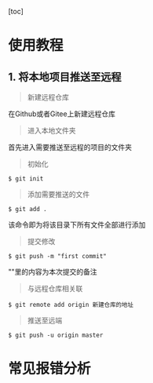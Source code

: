 [toc]



# 使用教程

## 1. 将本地项目推送至远程

> 新建远程仓库

在Github或者Gitee上新建远程仓库

> 进入本地文件夹

首先进入需要推送至远程的项目的文件夹

>初始化

```
$ git init
```

> 添加需要推送的文件

```
$ git add .
```

该命令即为将该目录下所有文件全部进行添加

> 提交修改

```
$ git push -m "first commit"
```

""里的内容为本次提交的备注

> 与远程仓库相关联

```
$ git remote add origin 新建仓库的地址
```

> 推送至远端

```
$ git push -u origin master
```







# 常见报错分析

